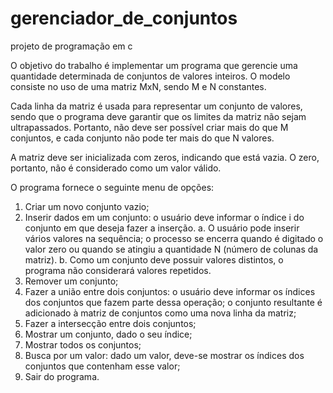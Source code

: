# gerenciador_de_conjuntos
projeto de programação em c

O objetivo do trabalho é implementar um programa que gerencie uma 
quantidade determinada de conjuntos de valores inteiros. O modelo consiste no uso 
de uma matriz MxN, sendo M e N constantes.

Cada linha da matriz é usada para representar um conjunto de valores, sendo que 
o programa deve garantir que os limites da matriz não sejam ultrapassados. Portanto, 
não deve ser possível criar mais do que M conjuntos, e cada conjunto não pode ter mais 
do que N valores.

A matriz deve ser inicializada com zeros, indicando que está vazia. O zero, 
portanto, não é considerado como um valor válido.

O programa fornece o seguinte menu de opções:
1. Criar um novo conjunto vazio;
2. Inserir dados em um conjunto: o usuário deve informar o índice i do conjunto 
em que deseja fazer a inserção. 
a. O usuário pode inserir vários valores na sequência; o processo se encerra 
quando é digitado o valor zero ou quando se atingiu a quantidade N 
(número de colunas da matriz). 
b. Como um conjunto deve possuir valores distintos, o programa não considerará valores repetidos.
3. Remover um conjunto;
4. Fazer a união entre dois conjuntos: o usuário deve informar os índices dos 
conjuntos que fazem parte dessa operação; o conjunto resultante é adicionado à 
matriz de conjuntos como uma nova linha da matriz;
5. Fazer a intersecção entre dois conjuntos;
6. Mostrar um conjunto, dado o seu índice;
7. Mostrar todos os conjuntos;
8. Busca por um valor: dado um valor, deve-se mostrar os índices dos conjuntos 
que contenham esse valor;
9. Sair do programa.

